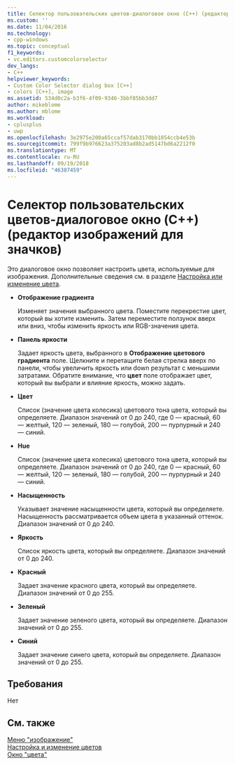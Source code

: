 ```yaml
---
title: Селектор пользовательских цветов-диалоговое окно (C++) (редактор изображений для значков) | Документация Майкрософт
ms.custom: ''
ms.date: 11/04/2016
ms.technology:
- cpp-windows
ms.topic: conceptual
f1_keywords:
- vc.editors.customcolorselector
dev_langs:
- C++
helpviewer_keywords:
- Custom Color Selector dialog box [C++]
- colors [C++], image
ms.assetid: 534d0c2a-b3f6-4f09-9346-3bbf85bb3dd7
author: mikeblome
ms.author: mblome
ms.workload:
- cplusplus
- uwp
ms.openlocfilehash: 3e2975e200a65ccaf57dab3170bb1854ccb4e53b
ms.sourcegitcommit: 799f9b976623a375203ad8b2ad5147bd6a2212f0
ms.translationtype: MT
ms.contentlocale: ru-RU
ms.lasthandoff: 09/19/2018
ms.locfileid: "46387459"
---
```

# <a name="custom-color-selector-dialog-box-c-image-editor-for-icons"></a>Селектор пользовательских цветов-диалоговое окно (C++) (редактор изображений для значков)

Это диалоговое окно позволяет настроить цвета, используемые для изображения. Дополнительные сведения см. в разделе [Настройка или изменение цвета](../windows/customizing-or-changing-colors-image-editor-for-icons.md).

- **Отображение градиента**

   Изменяет значения выбранного цвета. Поместите перекрестие цвет, который вы хотите изменить. Затем переместите ползунок вверх или вниз, чтобы изменить яркость или RGB-значения цвета.

- **Панель яркости**

   Задает яркость цвета, выбранного в **Отображение цветового градиента** поле. Щелкните и перетащите белая стрелка вверх по панели, чтобы увеличить яркость или down результат с меньшими затратами. Обратите внимание, что **цвет** поле отображает цвет, который вы выбрали и влияние яркость, можно задать.

- **Цвет**

   Список (значение цвета колесика) цветового тона цвета, который вы определяете. Диапазон значений от 0 до 240, где 0 — красный, 60 — желтый, 120 — зеленый, 180 — голубой, 200 — пурпурный и 240 — синий.

- **Hue**

   Список (значение цвета колесика) цветового тона цвета, который вы определяете. Диапазон значений от 0 до 240, где 0 — красный, 60 — желтый, 120 — зеленый, 180 — голубой, 200 — пурпурный и 240 — синий.

- **Насыщенность**

   Указывает значение насыщенности цвета, который вы определяете. Насыщенность рассматривается объем цвета в указанный оттенок. Диапазон значений от 0 до 240.

- **Яркость**

   Список яркость цвета, который вы определяете. Диапазон значений от 0 до 240.

- **Красный**

   Задает значение красного цвета, который вы определяете. Диапазон значений от 0 до 255.

- **Зеленый**

   Задает значение зеленого цвета, который вы определяете. Диапазон значений от 0 до 255.

- **Синий**

   Задает значение синего цвета, который вы определяете. Диапазон значений от 0 до 255.

## <a name="requirements"></a>Требования

Нет

## <a name="see-also"></a>См. также

[Меню "изображение"](../windows/image-menu-image-editor-for-icons.md)<br/>
[Настройка и изменение цветов](../windows/customizing-or-changing-colors-image-editor-for-icons.md)<br/>
[Окно "цвета"](../windows/colors-window-image-editor-for-icons.md)